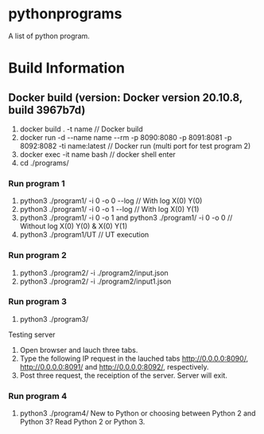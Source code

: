 # pythonprograms
A list of python program.

# Build Information

## Docker build (version: Docker version 20.10.8, build 3967b7d)
1) docker build . -t name            // Docker build
2) docker run -d --name name --rm -p 8090:8080 -p 8091:8081 -p 8092:8082 -ti name:latest // Docker run (multi port for test program 2)
3) docker exec -it name bash // docker shell enter
4) cd ./programs/

### Run program 1
1) python3 ./program1/ -i 0 -o 0 --log // With log X(0) Y(0)
2) python3 ./program1/ -i 0 -o 1 --log // With log X(0) Y(1)
3) python3 ./program1/ -i 0 -o 1 and python3 ./program1/ -i 0 -o 0 // Without log X(0) Y(0) & X(0) Y(1)
4) python3 ./program1/UT // UT execution

### Run program 2
1) python3 ./program2/ -i ./program2/input.json
2) python3 ./program2/ -i ./program2/input1.json

### Run program 3
1) python3 ./program3/ 

Testing server 
1) Open browser and lauch three tabs.
2) Type the following IP request in the lauched tabs http://0.0.0.0:8090/, http://0.0.0.0:8091/ and http://0.0.0.0:8092/, respectively.
3) Post three request, the receiption of the server. Server will exit.


### Run program 4
1) python3 ./program4/  New to Python or choosing between Python 2 and Python 3? Read Python 2 or Python 3.
